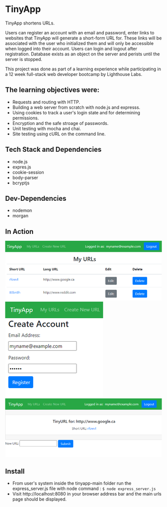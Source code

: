 # TinyApp

TinyApp shortens URLs. 

Users can register an account with an email and password, enter links to websites that TinyApp will generate a short-form URL for. 
These links will be associated with the user who initialized them and will only be accessible when logged into their account. Users can login and logout after registration. Database exists as an object on the server and perists until the server is stopped.

This project was done as part of a learning experience while participating in
a 12 week full-stack web developer bootcamp by Lighthouse Labs.

## The learning objectives were:

* Requests and routing with HTTP.
* Building a web server from scratch with node.js and expresss.
* Using cookies to track a user's login state and for determining permissions.
* Encryption and the safe stroage of passwords.
* Unit testing with mocha and chai.
* Site testing using cURL on the command line.

## Tech Stack and Dependencies
* node.js
* expres.js
* cookie-session
* body-parser
* bcryptjs

## Dev-Dependencies
* nodemon
* morgan

## In Action

!["Screenshot of URLs page"](https://github.com/Eugene-L-H/tinyapp/blob/main/docs/myURLs_page.png?raw=true)
!["Screenshot of registration page"](https://github.com/Eugene-L-H/tinyapp/blob/main/docs/register_page.png?raw=true)
!["Screenshot of edit URL page"](https://github.com/Eugene-L-H/tinyapp/blob/main/docs/edit_link.png?raw=true)

## Install

* From user's system inside the tinyapp-main folder run the express_server.js file with node command : ```$ node express_server.js```
* Visit http://localhost:8080 in your browser address bar and the main urls page should be displayed.